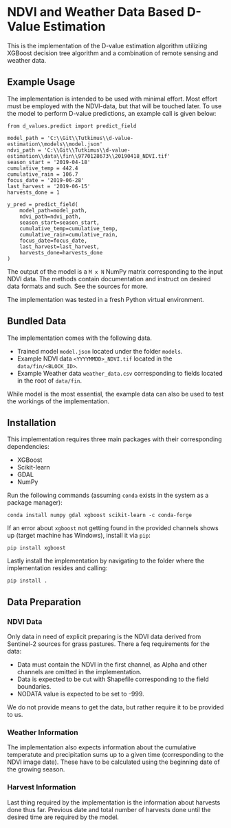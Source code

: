 # NDVI and Weather Data Based D-Value Estimation

This is the implementation of the D-value estimation algorithm utilizing XGBoost decision tree algorithm and a combination of remote sensing and weather data.

## Example Usage

The implementation is intended to be used with minimal effort. Most effort must be employed with the NDVI-data, but that will be touched later. To use the model to perform D-value predictions, an example call is given below:

    from d_values.predict import predict_field

    model_path = 'C:\\Git\\Tutkimus\\d-value-estimation\\models\\model.json'
    ndvi_path = 'C:\\Git\\Tutkimus\\d-value-estimation\\data\\fin\\9770128673\\20190418_NDVI.tif'
    season_start = '2019-04-18'
    cumulative_temp = 442.4
    cumulative_rain = 106.7
    focus_date = '2019-06-28'
    last_harvest = '2019-06-15'
    harvests_done = 1

    y_pred = predict_field(
        model_path=model_path,
        ndvi_path=ndvi_path,
        season_start=season_start,
        cumulative_temp=cumulative_temp,
        cumulative_rain=cumulative_rain,
        focus_date=focus_date,
        last_harvest=last_harvest,
        harvests_done=harvests_done
    )

The output of the model is a `M x N` NumPy matrix corresponding to the input NDVI data. The methods contain documentation and instruct on desired data formats and such. See the sources for more.

The implementation was tested in a fresh Python virtual environment.

## Bundled Data

The implementation comes with the following data.

 - Trained model `model.json` located under the folder `models`.
 - Example NDVI data `<YYYYMMDD>_NDVI.tif` located in the `data/fin/<BLOCK_ID>`.
 - Example Weather data `weather_data.csv` corresponding to fields located in the root of `data/fin`.

While model is the most essential, the example data can also be used to test the workings of the implementation.

## Installation

This implementation requires three main packages with their corresponding dependencies:

 - XGBoost
 - Scikit-learn
 - GDAL
 - NumPy

Run the following commands (assuming `conda` exists in the system as a package manager):

    conda install numpy gdal xgboost scikit-learn -c conda-forge

If an error about `xgboost` not getting found in the provided channels shows up (target machine has Windows), install it via `pip`:

    pip install xgboost

Lastly install the implementation by navigating to the folder where the implementation resides and calling:

    pip install .

## Data Preparation

### NDVI Data

Only data in need of explicit preparing is the NDVI data derived from Sentinel-2 sources for grass pastures. There a feq requirements for the data:

 - Data must contain the NDVI in the first channel, as Alpha and other channels are omitted in the implementation.
 - Data is expected to be cut with Shapefile corresponding to the field boundaries.
 - NODATA value is expected to be set to -999.

We do not provide means to get the data, but rather require it to be provided to us.

### Weather Information

The implementation also expects information about the cumulative temperatute and precipitation sums up to a given time (corresponding to the NDVI image date). These have to be calculated using the beginning date of the growing season.

### Harvest Information

Last thing required by the implementation is the information about harvests done thus far. Previous date and total number of harvests done until the desired time are required by the model.